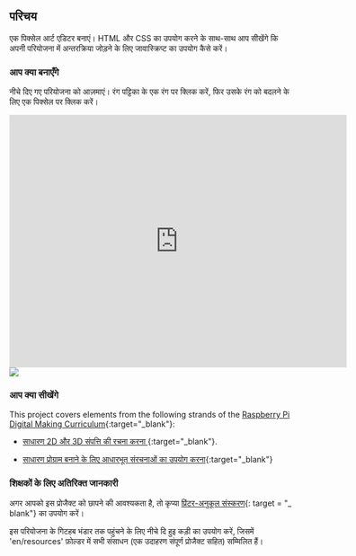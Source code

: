 ## परिचय

एक पिक्सेल आर्ट एडिटर बनाएं। HTML और CSS का उपयोग करने के साथ-साथ आप सीखेंगे कि अपनी परियोजना में अन्तरक्रिया जोड़ने के लिए जावास्क्रिप्ट का उपयोग कैसे करें।

### आप क्या बनाएँगे

नीचे दिए गए परियोजना को आज़माएं। रंग पट्टिका के एक रंग पर क्लिक करें, फिर उसके रंग को बदलने के लिए एक पिक्सेल पर क्लिक करें।

<div class="trinket">
  <iframe src="https://trinket.io/embed/html/0e102a306b?outputOnly=true&start=result" width="600" height="450" frameborder="0" marginwidth="0" marginheight="0" allowfullscreen>
  </iframe>
  <img src="images/pixel-art-final.png">
</div>

### आप क्या सीखेंगे

This project covers elements from the following strands of the [Raspberry Pi Digital Making Curriculum](https://rpf.io/curriculum){:target="_blank"}:

+ [साधारण 2D और 3D संपत्ति की रचना करना ](https://www.raspberrypi.org/curriculum/design/creator){:target="_blank"}.

+ [साधारण प्रोग्राम बनाने के लिए आधारभूत संरचनाओं का उपयोग करना](https://www.raspberrypi.org/curriculum/programming/creator){:target="_blank"}

### शिक्षकों के लिए अतिरिक्त जानकारी

अगर आपको इस प्रोजैक्ट को छापने की आवश्यकता है, तो कृप्या [प्रिंटर-अनुकूल संस्करण](https://projects.raspberrypi.org/en/projects/pixel-art/print){: target = "_ blank"} का उपयोग करें।

इस परियोजना के गिटहब भंडार तक पहुंचने के लिए नीचे दि हुइ कड़ी का उपयोग करें, जिसमें 'en/resources' फ़ोल्डर में सभी संसाधन (एक उदाहरण संपूर्ण प्रोजैक्ट सहित) सम्मिलित हैं।